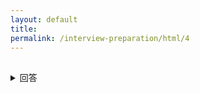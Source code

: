 ```yaml
---
layout: default
title: 
permalink: /interview-preparation/html/4
---
```


## 
<details markdown="1">

<summary markdown="span">回答</summary>





</details>

